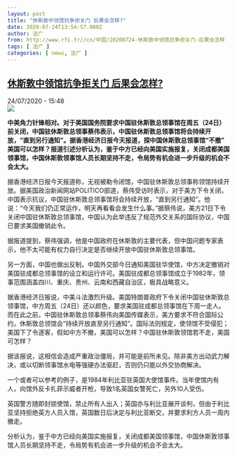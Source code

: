 ```yaml
---
layout: post
title: "休斯敦中领馆抗争拒关门 后果会怎样?"
date: 2020-07-24T13:54:57.000Z
author: 法广
from: http://www.rfi.fr//cn/中国/20200724-休斯敦中领馆抗争拒关门-后果会怎样
tags: [ 法广 ]
categories: [ news, 法广 ]
---
```

<!--1595598897000-->
[休斯敦中领馆抗争拒关门 后果会怎样?](http://www.rfi.fr//cn/%E4%B8%AD%E5%9B%BD/20200724-%E4%BC%91%E6%96%AF%E6%95%A6%E4%B8%AD%E9%A2%86%E9%A6%86%E6%8A%97%E4%BA%89%E6%8B%92%E5%85%B3%E9%97%A8-%E5%90%8E%E6%9E%9C%E4%BC%9A%E6%80%8E%E6%A0%B7)
------

<div>
<div>24/07/2020 - 15:48</div><img src="https://s.rfi.fr/media/display/80938538-cc1b-11ea-ab90-005056bff430/w:310/p:16x9/wx-3.jpg"><p><strong>中美角力针锋相对。对于美国国务院要求中国驻休斯敦总领事馆在周五（24日）前关闭，中国驻休斯敦总领事蔡伟表示，中国驻休斯敦总领事馆将会持续开放，“直到另行通知”。据香港经济日报今天报道，探中国休斯敦总领事馆“不撤” 美国可以怎样？报道引述分析认为，鉴于中方已经向美国实施报复，关闭成都美国领事馆，中国休斯敦领事馆人员长期坚持不走，令局势有机会进一步升级的机会不会太大。</strong></p><div class="t-content__body u-clearfix"><div class="m-interstitial"></div><p>据香港经济日报今天报道称，无视被勒令闭馆，中国驻休斯敦总领事称领馆持续开放。据美国政治新闻网站POLITICO部道，蔡伟受访时表示，对于美方下令关闭，中国表示抗议，中国驻休斯敦总领事馆将会持续开放，“直到另行通知”。他说：“今天我们仍正常运作，明天再看看会发生什么事。”据蔡伟说，美方21日下令关闭中国驻休斯敦总领事馆，中国认为此举违反了规范外交关系的国际协议，中国已要求美国撤销此令。</p><p>据报道提到，蔡伟强调，他是中国政府在休斯敦的主要代表，但中国问题专家表示，他不太可能有权力自行决定是否继续开放中国驻休斯敦总领事馆。</p><p>另一方面，中国也做出反制。中国外交部今日通知美国驻华使馆，中方决定撤销对美国驻成都总领事馆的设立和运行许可。美国驻成都总领事馆成立于1982年，领事范围涵盖四川、重庆、贵州、云南和西藏自治区，极具战略意义。</p><p>据香港经济日报说，中美斗法激烈升级。美国特朗普政府下令关闭中国驻休斯敦总领事馆，中方周五（24日）还以颜色，要求美国驻成都总领事馆在下周一走人。而在此之前，中国驻休斯敦总领事蔡伟向美国传媒表示，美方要求不符合国际公约，休斯敦总领馆会“持续开放直至另行通知”。国际法则规定，使领馆不受侵犯；美国下了令逐客，假如中方不撤，美国可以怎样？中国驻休斯敦领馆若不走，美国可怎样？</p><p>据该报说，这相信会造成严重政治僵局，并可能是前所未见。除非美方出动武力解决，或以切断领事馆水电等强硬办法驱赶，否则仍只能以外交协商解决。</p><p>一个或者可以参考的例子，是1984年利比亚驻英国大使馆事件。当年使馆内有人，向馆外反卡扎菲示威者开枪，导致1名英国女警死亡，另外10人受伤。</p><p>英国警方随即封锁使馆，禁止所有人出入；英国亦与利比亚展开谈判，但由于利比亚坚持拒绝英方人员入馆，英国数日后决定与利比亚断交，并要求利方人员一周内撤走。</p><p>分析认为，鉴于中方已经向美国实施报复，关闭成都美国领事馆，中国休斯敦领事馆人员长期坚持不走，令局势有机会进一步升级的机会不会太大。</p><div class="o-self-promo o-self-promo--nl o-self-promo--hidden" data-selfpromo-newsletter></div><div class="o-self-promo o-self-promo--app o-self-promo--hidden" data-selfpromo-app></div></div>
</div>
